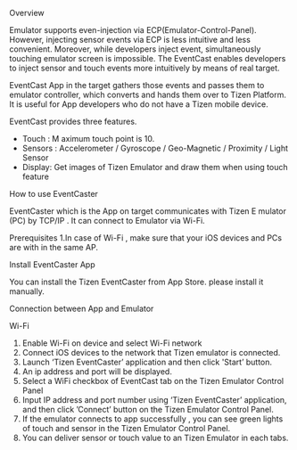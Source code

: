 Overview

Emulator supports even-injection via ECP(Emulator-Control-Panel). However, injecting sensor events via ECP is less intuitive and less convenient. Moreover, while developers inject event, simultaneously touching emulator screen is impossible. The EventCast enables developers to inject sensor and touch events more intuitively by means of real target.

EventCast App in the target gathers those events and passes them to emulator controller, which converts and hands them over to Tizen Platform. It is useful for App developers who do not have a Tizen mobile device.

EventCast provides three features.
 - Touch : M aximum touch point is 10.
 - Sensors : Accelerometer / Gyroscope / Geo-Magnetic / Proximity / Light Sensor
 - Display: Get images of Tizen Emulator and draw them when using touch feature


How to use EventCaster

EventCaster which is the App on target communicates with Tizen E mulator (PC) by TCP/IP . It can connect to Emulator via Wi-Fi.


Prerequisites
 1.In case of Wi-Fi , make sure that your iOS devices and PCs are with in the same AP.


Install EventCaster App

You can install the Tizen EventCaster from App Store. please install it manually.


Connection between App and Emulator


Wi-Fi

 1. Enable Wi-Fi on device and select Wi-Fi network
 2. Connect iOS devices to the network that Tizen emulator is connected.
 3. Launch ‘Tizen EventCaster’ application and then click 'Start’ button.
 4. An ip address and port will be displayed.
 5. Select a WiFi checkbox of EventCast tab on the Tizen Emulator Control Panel
 6. Input IP address and port number using ‘Tizen EventCaster’ application,
    and then click ’Connect’ button on the Tizen Emulator Control Panel.
 7. If the emulator connects to app successfully , 
    you can see green lights of touch and sensor in the Tizen Emulator Control Panel.
 8. You can deliver sensor or touch value to an Tizen Emulator in each tabs.
